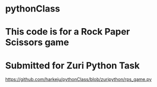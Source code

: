 # pythonClass
# This code is for a Rock Paper Scissors game
# Submitted for Zuri Python Task
https://github.com/harkeju/pythonClass/blob/zuripython/rps_game.py
